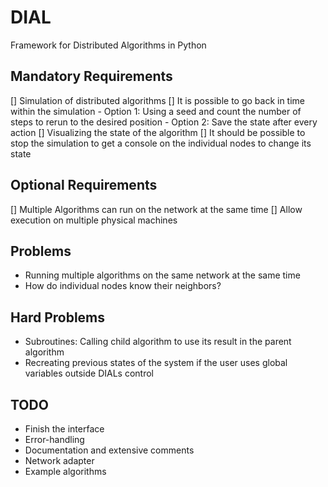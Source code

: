 # DIAL
Framework for Distributed Algorithms in Python

## Mandatory Requirements
[] Simulation of distributed algorithms
[] It is possible to go back in time within the simulation
    - Option 1: Using a seed and count the number of steps to rerun to the desired position
    - Option 2: Save the state after every action
[] Visualizing the state of the algorithm
[] It should be possible to stop the simulation to get a console on the individual nodes to change its state

## Optional Requirements
[] Multiple Algorithms can run on the network at the same time
[] Allow execution on multiple physical machines

## Problems
- Running multiple algorithms on the same network at the same time
- How do individual nodes know their neighbors?

## Hard Problems
  - Subroutines: Calling child algorithm to use its result in the parent algorithm
  - Recreating previous states of the system if the user uses global variables outside DIALs control


## TODO
- Finish the interface
- Error-handling
- Documentation and extensive comments
- Network adapter
- Example algorithms